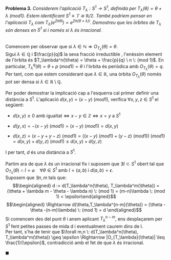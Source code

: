**Problema 3.** *Considerem l'aplicació
$T_\lambda : S^1 \rightarrow S^1$, definida per
$T_\lambda(\theta) = \theta + \lambda \:(mod1)$. Estem identificant
$S^1 \equiv \mathbb{T} \cong \mathbb{R}/\mathbb{Z}$. També podriem
pensar en l'aplicació $T_\lambda$ com
$T_\lambda(e^{2 \pi \theta i}) = e^{2 \pi (\theta + \lambda) i}$.
Demostreu que les òrbites de $T_\lambda$ són denses en $S^1$ si i només
si $\lambda$ és irracional.*\
\
\
Comencem per observar que si
$\lambda \in \mathbb{N} \Rightarrow O_{T_\lambda}(\theta) = {\theta}$.\
Sigui $\lambda \in \mathbb{Q}$ i $\frac{p}{q}$ la seva fracció
irreductible , l'enèssim element de l'òrbita és
$T_\lambda^n(\theta) = \theta + \frac{p}{q} \ n \: (mod 1)$. En
particular, $T_\lambda^q(\theta) = \theta + p \: (mod 1) = \theta$ i
l'òrbita és periòdica amb $O_{T_\lambda}(\theta) = q$.\
Per tant, com que estem considerant que $\lambda \in \mathbb{R}$, una
òrbita $O_{T_\lambda}(\theta)$ només pot ser densa si
$\lambda \in \mathbb{R} \setminus \mathbb{Q}$.\
\
Per poder demostrar la implicació cap a l'esquerra cal primer definir
una distància a $S^1$. L'aplicació $d(x,y) = (x-y) \: (mod 1)$, verifica
$\forall x,y,z \in S^1$ el següent:

-   $d(x,y) \geq 0$ amb igualtat$\iff x-y \in \mathbb{Z} \iff x = y$ a
    $S^1$

-   $d(y,x) = -(x-y) \: (mod 1) = (x-y) \: (mod 1) = d(x,y)$

-   $d(x,z) = (x-y+y-z)\: (mod 1) = ((x-y) \: (mod 1) + (y-z) \: (mod 1)) \: (mod 1) = d(x,y) + d(y,z) \: (mod 1) \leq d(x,y) + d(y,z)$

I per tant, $d$ és una distància a $S^1$.\
\
Partim ara de que $\lambda$ és un irracional fix i suposem que
$\exists I \subset S^1$ obert tal que
$O_{T_\lambda}(\theta) \cap I = \varnothing \quad \forall \theta \in S^1$
amb $I = (a,b)$ i $d(a,b) = \epsilon$.\
Suposem que $\exists n, m$ tals que: $$\begin{aligned}
d := d(T_\lambda^n(\theta), T_\lambda^m(\theta)) = (\theta + \lambda m - \theta - \lambda n) \: (mod 1) = (m-n)\lambda \: (mod 1) < \epsilon\end{aligned}$$
$$\begin{aligned}
     \Rightarrow d(\theta,T_\lambda^{n-m}(\theta)) = (\theta - \theta -(n-m)\lambda) \: (mod 1) = d \end{aligned}$$
Si comencem des del punt $\theta$ i anem aplicant $T_\lambda^{n-m}$, ens
desplaçarem per $S^1$ fent petites passes de mida d i eventualment
caurem dins de I.\
Per tant, s'ha de tenir que
$\forall m,n \: d(T_\lambda^n(\theta), T_\lambda^m(\theta)) \geq \epsilon \Rightarrow |O_{T_\lambda}(\theta)| \leq \frac{1}{\epsilon}$,
contradicció amb el fet de que $\lambda$ és irracional.

$\blacksquare$
